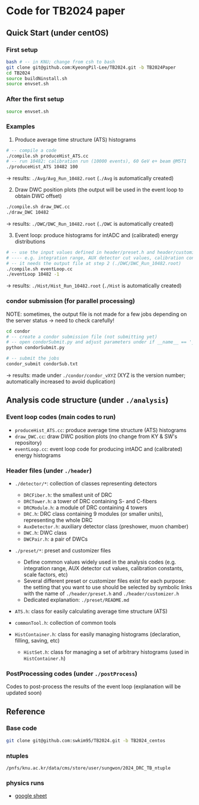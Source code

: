 # Code for TB2024 paper

## Quick Start (under centOS)
### First setup
```bash
bash # -- in KNU; change from csh to bash
git clone git@github.com:KyeongPil-Lee/TB2024.git -b TB2024Paper
cd TB2024
source buildNinstall.sh
source envset.sh
```

### After the first setup
```bash
source envset.sh
```

### Examples
1. Produce average time structure (ATS) histograms
```bash
# -- compile a code
./compile.sh produceHist_ATS.cc
# -- run 10482: calibration run (10000 events), 60 GeV e+ beam @M5T1
./produceHist_ATS 10482 100
```
-> results: `./Avg/Avg_Run_10482.root` (`./Avg` is automatically created)

2. Draw DWC position plots (the output will be used in the event loop to obtain DWC offset)
```bash
./compile.sh draw_DWC.cc
./draw_DWC 10482
```
-> results: `./DWC/DWC_Run_10482.root` (`./DWC` is automatically created)

3. Event loop: produce histograms for intADC and (calibrated) energy distributions
```bash
# -- use the input values defined in header/preset.h and header/customizer.h: need to check before running!
# ---- e.g. integration range, AUX detector cut values, calibration constants, scale factors, etc
# -- it needs the output file at step 2 (./DWC/DWC_Run_10482.root)
./compile.sh eventLoop.cc
./eventLoop 10482 -1
```
-> results: `./Hist/Hist_Run_10482.root` (`./Hist` is automatically created)

### condor submission (for parallel processing)
NOTE: sometimes, the output file is not made for a few jobs depending on the server status -> need to check carefully!

```bash
cd condor
# -- create a condor submission file (not submitting yet)
# -- open condorSubmit.py and adjust parameters under if __name__ == '__main__' (mode and macro)
python condorSubmit.py

# -- submit the jobs
condor_submit condorSub.txt
```
-> results: made under `./condor/condor_vXYZ` (XYZ is the version number; automatically increased to avoid duplication)

## Analysis code structure (under `./analysis`)

### Event loop codes (main codes to run)
* `produceHist_ATS.cc`: produce average time structure (ATS) histograms
* `draw_DWC.cc`: draw DWC position plots (no change from KY & SW's repository)
* `eventLoop.cc`: event loop code for producing intADC and (calibrated) energy histograms

### Header files (under `./header`)
* `./detector/*`: collection of classes representing detectors
   * `DRCFiber.h`: the smallest unit of DRC
   * `DRCTower.h`: a tower of DRC containing S- and C-fibers
   * `DRCModule.h`: a module of DRC containing 4 towers
   * `DRC.h`: DRC class containing 9 modules (or smaller units), representing the whole DRC
   * `AuxDetector.h`: auxiliary detector class (preshower, muon chamber)
   * `DWC.h`: DWC class
   * `DWCPair.h`: a pair of DWCs

* `./preset/*`: preset and customizer files
  * Define common values widely used in the analysis codes (e.g. integration range, AUX detector cut values, calibration constants, scale factors, etc)
  * Several different preset or customizer files exist for each purpose: the setting that you want to use should be selected by symbolic links with the name of `./header/preset.h` and `./header/customizer.h`
  * Dedicated explanation: `./preset/README.md`

* `ATS.h`: class for easily calculating average time structure (ATS)
* `commonTool.h`: collection of common tools
* `HistContainer.h`: class for easily managing histograms (declaration, filling, saving, etc)
  * `HistSet.h`: class for managing a set of arbitrary histograms (used in `HistContainer.h`)

### PostProcessing codes (under `./postProcess`)
Codes to post-process the results of the event loop
(explanation will be updated soon)


## Reference

### Base code

```bash
git clone git@github.com:swkim95/TB2024.git -b TB2024_centos
```

### ntuples

```
/pnfs/knu.ac.kr/data/cms/store/user/sungwon/2024_DRC_TB_ntuple
```

### physics runs

* [google sheet](https://docs.google.com/spreadsheets/d/1H2w0b0rfcMFYRcDRZUMS6uL91V1MmawK/edit?usp=sharing&ouid=117548372861877042914&rtpof=true&sd=true)





